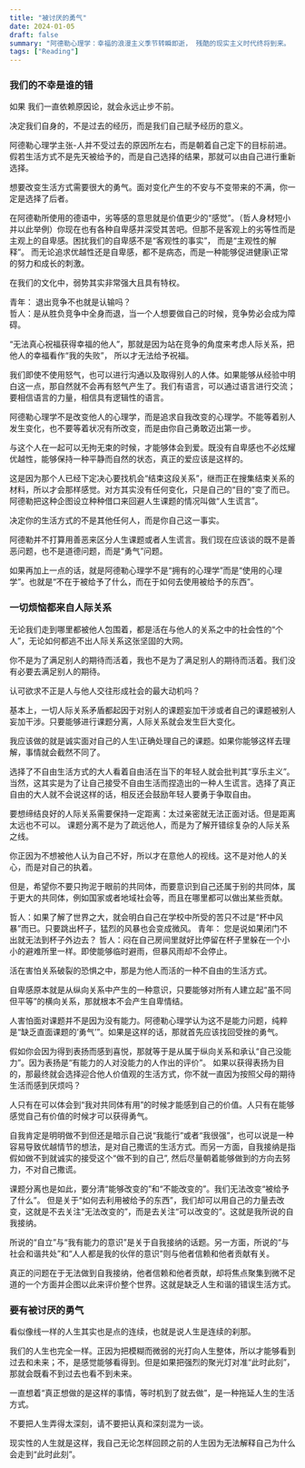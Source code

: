 ```yaml
---
title: "被讨厌的勇气"
date: 2024-01-05
draft: false
summary: "阿德勒心理学：幸福的浪漫主义季节转瞬即逝， 残酷的现实主义时代终将到来。 -摘抄"
tags: ["Reading"]
---
```

### 我们的不幸是谁的错
如果 我们一直依赖原因论，就会永远止步不前。

决定我们自身的，不是过去的经历，而是我们自己赋予经历的意义。

阿德勒心理学主张-人并不受过去的原因所左右，而是朝着自己定下的目标前进。假若生活方式不是先天被给予的，而是自己选择的结果，那就可以由自己进行重新选择。

想要改变生活方式需要很大的勇气。面对变化产生的不安与不变带来的不满，你一定是选择了后者。

在阿德勒所使用的德语中，劣等感的意思就是价值更少的“感觉”。（哲人身材短小并以此举例）你现在也有各种自卑感并深受其苦吧。但那不是客观上的劣等性而是主观上的自卑感。困扰我们的自卑感不是“客观性的事实”， 而是“主观性的解释”。 而无论追求优越性还是自卑感，都不是病态，而是一种能够促进健康\正常的努力和成长的刺激。

在我们的文化中，弱势其实非常强大且具有特权。

青年： 退出竞争不也就是认输吗？   
哲人：是从胜负竞争中全身而退，当一个人想要做自己的时候，竞争势必会成为障碍。

“无法真心祝福获得幸福的他人”，那就是因为站在竞争的角度来考虑人际关系，把他人的幸福看作“我的失败”， 所以才无法给予祝福。 

我们即使不使用怒气，也可以进行沟通以及取得别人的人体。如果能够从经验中明白这一点，那自然就不会再有怒气产生了。我们有语言，可以通过语言进行交流；要相信语言的力量，相信具有逻辑性的语言。

阿德勒心理学不是改变他人的心理学，而是追求自我改变的心理学。不能等着别人发生变化，也不要等着状况有所改变，而是由你自己勇敢迈出第一步。

与这个人在一起可以无拘无束的时候，才能够体会到爱。既没有自卑感也不必炫耀优越性，能够保持一种平静而自然的状态，真正的爱应该是这样的。

这是因为那个人已经下定决心要找机会“结束这段关系”，继而正在搜集结束关系的材料，所以才会那样感觉。对方其实没有任何变化，只是自己的“目的”变了而已。阿德勒把这种企图设立种种借口来回避人生课题的情况叫做“人生谎言”。

决定你的生活方式的不是其他任何人，而是你自己这一事实。

阿德勒并不打算用善恶来区分人生课题或者人生谎言。我们现在应该谈的既不是善恶问题，也不是道德问题，而是“勇气”问题。

如果再加上一点的话，就是阿德勒心理学不是“拥有的心理学”而是“使用的心理学”。也就是“不在于被给予了什么，而在于如何去使用被给予的东西”。

### 一切烦恼都来自人际关系
无论我们走到哪里都被他人包围着，都是活在与他人的关系之中的社会性的“个人”，无论如何都逃不出人际关系这张坚固的大网。

你不是为了满足别人的期待而活着，我也不是为了满足别人的期待而活着。我们没有必要去满足别人的期待。

认可欲求不正是人与他人交往形成社会的最大动机吗？

基本上，一切人际关系矛盾都起因于对别人的课题妄加干涉或者自己的课题被别人妄加干涉。只要能够进行课题分离，人际关系就会发生巨大变化。

我应该做的就是诚实面对自己的人生\正确处理自己的课题。如果你能够这样去理解，事情就会截然不同了。

选择了不自由生活方式的大人看着自由活在当下的年轻人就会批判其“享乐主义”。 当然，这其实是为了让自己接受不自由生活而捏造出的一种人生谎言。选择了真正自由的大人就不会说这样的话，相反还会鼓励年轻人要勇于争取自由。

要想缔结良好的人际关系需要保持一定距离：太过亲密就无法正面对话。但是距离太远也不可以。 课题分离不是为了疏远他人，而是为了解开错综复杂的人际关系之线。

你正因为不想被他人认为自己不好，所以才在意他人的视线。这不是对他人的关心，而是对自己的执着。

但是，希望你不要只拘泥于眼前的共同体，而要意识到自己还属于别的共同体，属于更大的共同体，例如国家或者地域社会等，而且在哪里都可以做出某些贡献。

哲人：如果了解了世界之大，就会明白自己在学校中所受的苦只不过是“杯中风暴”而已。只要跳出杯子，猛烈的风暴也会变成微风。
青年： 您是说如果闭门不出就无法到杯子外边去？
哲人：闷在自己房间里就好比停留在杯子里躲在一个小小的避难所里一样。即使能够临时避雨，但暴风雨却不会停止。

活在害怕关系破裂的恐惧之中，那是为他人而活的一种不自由的生活方式。

自卑感原本就是从纵向关系中产生的一种意识，只要能够对所有人建立起“虽不同但平等”的横向关系，那就根本不会产生自卑情结。

人害怕面对课题并不是因为没有能力。阿德勒心理学认为这不是能力问题，纯粹是“缺乏直面课题的‘勇气’”。如果是这样的话，那就首先应该找回受挫的勇气。

假如你会因为得到表扬而感到喜悦，那就等于是从属于纵向关系和承认“自己没能力”。因为表扬是“有能力的人对没能力的人作出的评价”。 如果以获得表扬为目的，那最终就会选择迎合他人价值观的生活方式，你不就一直因为按照父母的期待生活而感到厌烦吗？

人只有在可以体会到“我对共同体有用”的时候才能感到自己的价值。人只有在能够感觉自己有价值的时候才可以获得勇气。

自我肯定是明明做不到但还是暗示自己说“我能行”或者“我很强”，也可以说是一种容易导致优越情节的想法，是对自己撒谎的生活方式。而另一方面，自我接纳是指假如做不到就诚实的接受这个“做不到的自己”, 然后尽量朝着能够做到的方向去努力，不对自己撒谎。

课题分离也是如此，要分清“能够改变的”和“不能改变的”。我们无法改变“被给予了什么”。 但是关于“如何去利用被给予的东西”，我们却可以用自己的力量去改变，这就是不去关注“无法改变的”，而是去关注“可以改变的”。这就是我所说的自我接纳。

所说的“自立”与“我有能力的意识”是关于自我接纳的话题。另一方面，所说的“与社会和谐共处”和“人人都是我的伙伴的意识”则与他者信赖和他者贡献有关。

真正的问题在于无法做到自我接纳，他者信赖和他者贡献，却将焦点聚集到微不足道的一个方面并企图以此来评价整个世界。这就是缺乏人生和谐的错误生活方式。

### 要有被讨厌的勇气
看似像线一样的人生其实也是点的连续，也就是说人生是连续的刹那。

我们的人生也完全一样。正因为把模糊而微弱的光打向人生整体，所以才能够看到过去和未来；不，是感觉能够看得到。但是如果把强烈的聚光灯对准“此时此刻”，那就会既看不到过去也看不到未来。

一直想着“真正想做的是这样的事情，等时机到了就去做”，是一种拖延人生的生活方式。

不要把人生弄得太深刻，请不要把认真和深刻混为一谈。

现实性的人生就是这样，我自己无论怎样回顾之前的人生因为无法解释自己为什么会走到“此时此刻”。